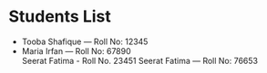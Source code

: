 # Students List
- Tooba Shafique — Roll No: 12345   
- Maria Irfan — Roll No: 67890  
Seerat Fatima - Roll No. 23451
Seerat Fatima — Roll No: 76653
